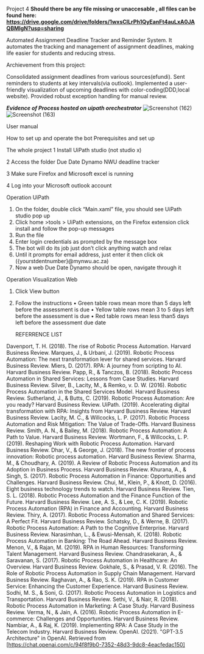 Project 4 
**Should there be any file missing or unaccesable , all files can be found here:  https://drive.google.com/drive/folders/1wxsClLrPh1QyEanFt4auLxA0JAQBMlgN?usp=sharing**

Automated Assignment Deadline Tracker and Reminder System. It automates the tracking and management of assignment deadlines, making life easier for students and reducing stress.

Archievement from this project:

Consolidated assignment deadlines from various sources(efundi).
Sent reminders to students at key intervals(via outlook).
Implemented a user-friendly visualization of upcoming deadlines with color-coding(DDD,local website).
Provided robust exception handling for manual review.


***Evidence of Process hosted on uipath orechestrator***
![Screenshot (162)](https://github.com/Bongani-4/CMPG-323-Project-4_35016752/assets/140083292/78b07110-40b1-4097-a2af-1b7b7899fa94)
![Screenshot (163)](https://github.com/Bongani-4/CMPG-323-Project-4_35016752/assets/140083292/73e10ef6-606b-49ea-855b-ccef615b5ba3)



User manual

How to set up and operate the bot 
Prerequisites and set up

The whole project
1	Install UiPath studio (not studio x)

2	Access the folder Due Date Dynamo NWU deadline tracker

3	Make sure Firefox and Microsoft excel is running 

4	Log into your Microsoft outlook account


Operation UiPath
1.	On the folder, double click “Main.xaml” file, you should see UiPath studio pop up
2.	Click home >tools > UiPath extensions, on the Firefox extension click install and follow the pop-up messages
3.	Run the file
4.	Enter login credentials as prompted by the message box
5.	The bot will do its job just don’t click anything watch and relax
6.	Until it prompts for email address, just enter it then click ok ({yourstdentnumber}@mynwu.ac.za)
7.	Now a web Due Date Dynamo should be open, navigate through it 

Operation Visualization Web
1.	Click View button 
2.	Follow the instructions
•	Green table rows mean more than 5 days left before the assessment is due
•	Yellow table rows mean 3 to 5 days left before the assessment is due
•	Red table rows mean less than5 days left before the assessment due date





	REFERRENCE LIST

Davenport, T. H. (2018). The rise of Robotic Process Automation. Harvard Business Review.
Marques, J., & Urbani, J. (2019). Robotic Process Automation: The next transformation lever for shared services. Harvard Business Review.
Miers, D. (2017). RPA: A journey from scripting to AI. Harvard Business Review.
Papp, R., & Tanczos, B. (2018). Robotic Process Automation in Shared Services: Lessons from Case Studies. Harvard Business Review.
Silver, B., Lacity, M., & Remko, v. D. W. (2016). Robotic Process Automation in the Shared Services Model. Harvard Business Review.
Sutherland, J., & Butts, C. (2019). Robotic Process Automation: Are you ready? Harvard Business Review.
UiPath. (2019). Accelerating digital transformation with RPA: Insights from Harvard Business Review. Harvard Business Review.
Lacity, M. C., & Willcocks, L. P. (2017). Robotic Process Automation and Risk Mitigation: The Value of Trade-Offs. Harvard Business Review.
Smith, A. N., & Bailey, M. (2018). Robotic Process Automation: A Path to Value. Harvard Business Review.
Wortmann, F., & Willcocks, L. P. (2019). Reshaping Work with Robotic Process Automation. Harvard Business Review.
Dhar, V., & George, J. (2018). The new frontier of process innovation: Robotic process automation. Harvard Business Review.
Sharma, M., & Choudhary, A. (2019). A Review of Robotic Process Automation and its Adoption in Business Process. Harvard Business Review.
Khurana, A., & Singh, S. (2017). Robotic Process Automation in Finance: Opportunities and Challenges. Harvard Business Review.
Chui, M., Klein, P., & Knott, D. (2016). Eight business technology trends to watch. Harvard Business Review.
Tien, S. L. (2018). Robotic Process Automation and the Finance Function of the Future. Harvard Business Review.
Lee, A. S., & Lee, C. K. (2019). Robotic Process Automation (RPA) in Finance and Accounting. Harvard Business Review.
Thiry, A. (2017). Robotic Process Automation and Shared Services: A Perfect Fit. Harvard Business Review.
Schatsky, D., & Werne, B. (2017). Robotic Process Automation: A Path to the Cognitive Enterprise. Harvard Business Review.
Narasimhan, L., & Ewusi-Mensah, K. (2018). Robotic Process Automation in Banking: The Road Ahead. Harvard Business Review.
Menon, V., & Rajan, M. (2019). RPA in Human Resources: Transforming Talent Management. Harvard Business Review.
Chandrasekaran, A., & Saravanan, S. (2017). Robotic Process Automation in Healthcare: An Overview. Harvard Business Review.
Gokhale, S., & Prasad, V. R. (2016). The Role of Robotic Process Automation in Supply Chain Management. Harvard Business Review.
Raghavan, A., & Rao, S. K. (2019). RPA in Customer Service: Enhancing the Customer Experience. Harvard Business Review.
Sodhi, M. S., & Soni, G. (2017). Robotic Process Automation in Logistics and Transportation. Harvard Business Review.
Sethi, V., & Nair, R. (2018). Robotic Process Automation in Marketing: A Case Study. Harvard Business Review.
Verma, N., & Jain, A. (2016). Robotic Process Automation in E-commerce: Challenges and Opportunities. Harvard Business Review.
Nambiar, A., & Raj, K. (2019). Implementing RPA: A Case Study in the Telecom Industry. Harvard Business Review.
OpenAI. (2021). "GPT-3.5 Architecture" in OpenAI. Retrieved from [https://chat.openai.com/c/94f8f9b0-7352-48d3-9dc8-4eacfedac150]
